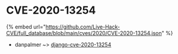 # CVE-2020-13254
{% embed url="https://github.com/Live-Hack-CVE/full_database/blob/main/cves/2020/CVE-2020-13254.json" %}

* danpalmer ~> [django-cve-2020-13254](https://www.alice-snow.ru/2020/database/cve-2020-13254/django-cve-2020-13254-danpalmer)